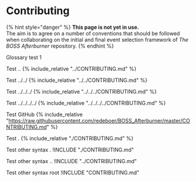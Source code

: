 # Contributing

{% hint style="danger" %}
**This page is not yet in use.**  
The aim is to agree on a number of conventions that should be followed when collaborating on the initial and final event selection framework of _The BOSS Afterburner_ repository.
{% endhint %}

Glossary test 1

Test ..
{% include_relative  "../CONTRIBUTING.md" %}

Test ../../
{% include_relative  "../../CONTRIBUTING.md" %}

Test ../../../
{% include_relative  "../../../CONTRIBUTING.md" %}

Test ../../../../
{% include_relative  "../../../../CONTRIBUTING.md" %}

Test GitHub
{% include_relative  "https://raw.githubusercontent.com/redeboer/BOSS_Afterburner/master/CONTRIBUTING.md" %}

Test .
{% include_relative  "./CONTRIBUTING.md" %}

Test other syntax .
!INCLUDE "./CONTRIBUTING.md"

Test other syntax ..
!INCLUDE "../CONTRIBUTING.md"

Test other syntax root
!INCLUDE "CONTRIBUTING.md"